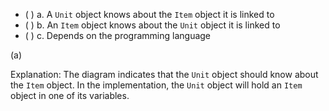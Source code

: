 <panel header="{{ icon_Q_A }} What does the navigability given by this diagram mean?">

<pic eager src="{{baseUrl}}/uml/classDiagrams/associations/navigability/images/unitItem.png" height="100" />
<p/>

- ( ) a. A `Unit` object knows about the `Item` object it is linked to
- ( ) b. An `Item` object knows about the `Unit` object it is linked to
- ( ) c. Depends on the programming language

<panel type="seamless" header="{{ icon_A }} Answer" minimized>

(a)

Explanation: The diagram indicates that the `Unit` object should know about the `Item` object. In the implementation, the `Unit` object will hold an `Item` object in one of its variables.

</panel>
</panel>
